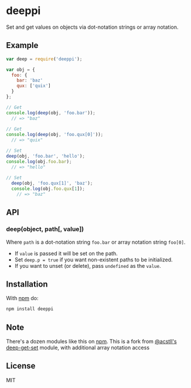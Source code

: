 # deeppi

Set and get values on objects via dot-notation strings or array notation.

## Example

```js
var deep = require('deeppi');

var obj = {
  foo: {
    bar: 'baz'
    qux: ['quix']
  }
};

// Get
console.log(deep(obj, 'foo.bar'));
  // => "baz"
  
// Get
console.log(deep(obj, 'foo.qux[0]'));
  // => "quix"

// Set
deep(obj, 'foo.bar', 'hello');
console.log(obj.foo.bar);
  // => "hello"
  
// Set
  deep(obj, 'foo.qux[1]', 'baz');
  console.log(obj.foo.qux[1]);
    // => "baz"
```

## API

### deep(object, path[, value])

Where `path` is a dot-notation string `foo.bar` or array notation string `foo[0]`.

- If `value` is passed it will be set on the path.
- Set `deep.p = true` if you want non-existent paths to be initialized.
- If you want to unset (or delete), pass `undefined` as the `value`.

## Installation

With [npm](https://npmjs.org) do:

```bash
npm install deeppi
```

## Note

There's a dozen modules like this on [npm](https://npmjs.org).
This is a fork from [@acstll's](https://github.com/acstll) [deep-get-set](https://github.com/acstll/deep-get-set) module, with additional array notation access 


## License

MIT